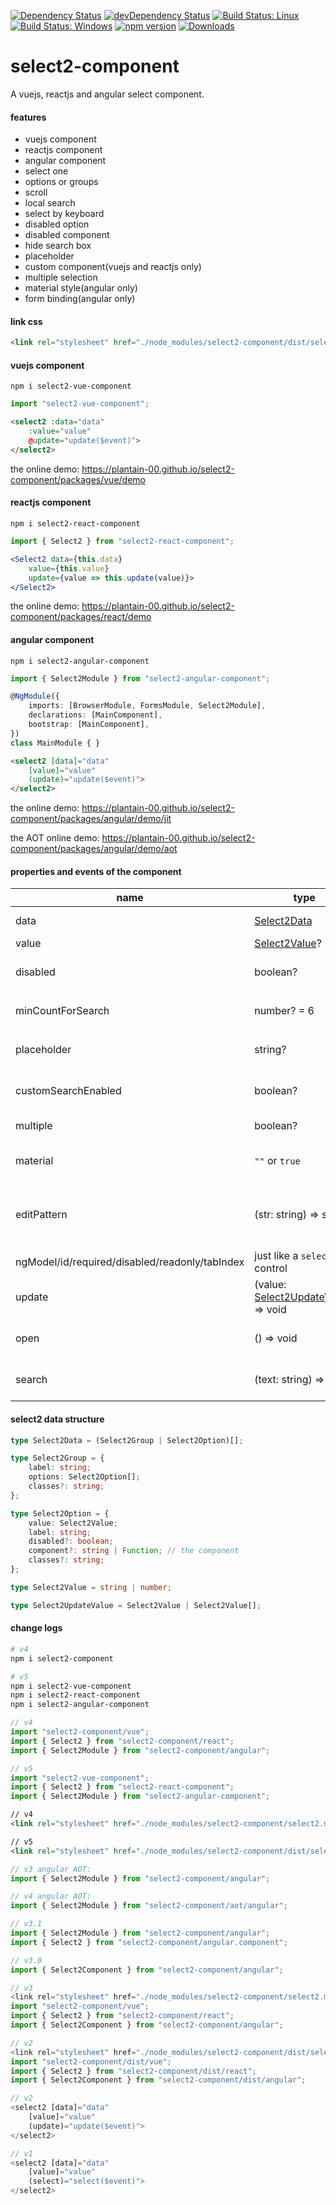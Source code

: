 [![Dependency Status](https://david-dm.org/plantain-00/select2-component.svg)](https://david-dm.org/plantain-00/select2-component)
[![devDependency Status](https://david-dm.org/plantain-00/select2-component/dev-status.svg)](https://david-dm.org/plantain-00/select2-component#info=devDependencies)
[![Build Status: Linux](https://travis-ci.org/plantain-00/select2-component.svg?branch=master)](https://travis-ci.org/plantain-00/select2-component)
[![Build Status: Windows](https://ci.appveyor.com/api/projects/status/github/plantain-00/select2-component?branch=master&svg=true)](https://ci.appveyor.com/project/plantain-00/select2-component/branch/master)
[![npm version](https://badge.fury.io/js/select2-component.svg)](https://badge.fury.io/js/select2-component)
[![Downloads](https://img.shields.io/npm/dm/select2-component.svg)](https://www.npmjs.com/package/select2-component)

# select2-component
A vuejs, reactjs and angular select component.

#### features

+ vuejs component
+ reactjs component
+ angular component
+ select one
+ options or groups
+ scroll
+ local search
+ select by keyboard
+ disabled option
+ disabled component
+ hide search box
+ placeholder
+ custom component(vuejs and reactjs only)
+ multiple selection
+ material style(angular only)
+ form binding(angular only)

#### link css

```html
<link rel="stylesheet" href="./node_modules/select2-component/dist/select2.min.css" />
```

#### vuejs component

`npm i select2-vue-component`

```ts
import "select2-vue-component";
```

```html
<select2 :data="data"
    :value="value"
    @update="update($event)">
</select2>
```

the online demo: https://plantain-00.github.io/select2-component/packages/vue/demo

#### reactjs component

`npm i select2-react-component`

```ts
import { Select2 } from "select2-react-component";
```

```jsx
<Select2 data={this.data}
    value={this.value}
    update={value => this.update(value)}>
</Select2>
```

the online demo: https://plantain-00.github.io/select2-component/packages/react/demo

#### angular component

`npm i select2-angular-component`

```ts
import { Select2Module } from "select2-angular-component";

@NgModule({
    imports: [BrowserModule, FormsModule, Select2Module],
    declarations: [MainComponent],
    bootstrap: [MainComponent],
})
class MainModule { }
```

```html
<select2 [data]="data"
    [value]="value"
    (update)="update($event)">
</select2>
```

the online demo: https://plantain-00.github.io/select2-component/packages/angular/demo/jit

the AOT online demo: https://plantain-00.github.io/select2-component/packages/angular/demo/aot

#### properties and events of the component

name | type | description
--- | --- | ---
data | [Select2Data](#select2-data-structure) | the data of the select2
value | [Select2Value](#select2-data-structure)? | initial value
disabled | boolean? | whether the component is disabled
minCountForSearch | number? = 6 | hide search box if `options.length < minCountForSearch`
placeholder | string? | the placeholder string if nothing selected
customSearchEnabled | boolean? | will trigger `search` event, and disable inside filter
multiple | boolean? | select multiple options
material | `""` or `true` | enable material style(angular only)
editPattern | (str: string) => string | use it for change the pattern of the filter search(angular only)
ngModel/id/required/disabled/readonly/tabIndex | just like a `select` control | (angular only)
update | (value: [Select2UpdateValue](#select2-data-structure)) => void | triggered when user select an option
open | () => void | triggered when user open the options
search | (text: string) => void | triggered when search text changed

#### select2 data structure

```ts
type Select2Data = (Select2Group | Select2Option)[];

type Select2Group = {
    label: string;
    options: Select2Option[];
    classes?: string;
};

type Select2Option = {
    value: Select2Value;
    label: string;
    disabled?: boolean;
    component?: string | Function; // the component
    classes?: string;
};

type Select2Value = string | number;

type Select2UpdateValue = Select2Value | Select2Value[];
```

#### change logs


```bash
# v4
npm i select2-component

# v5
npm i select2-vue-component
npm i select2-react-component
npm i select2-angular-component
```

```ts
// v4
import "select2-component/vue";
import { Select2 } from "select2-component/react";
import { Select2Module } from "select2-component/angular";

// v5
import "select2-vue-component";
import { Select2 } from "select2-react-component";
import { Select2Module } from "select2-angular-component";
```

```html
// v4
<link rel="stylesheet" href="./node_modules/select2-component/select2.min.css" />

// v5
<link rel="stylesheet" href="./node_modules/select2-component/dist/select2.min.css" />
```

```ts
// v3 angular AOT:
import { Select2Module } from "select2-component/angular";

// v4 angular AOT:
import { Select2Module } from "select2-component/aot/angular";
```

```ts
// v3.1
import { Select2Module } from "select2-component/angular";
import { Select2 } from "select2-component/angular.component";

// v3.0
import { Select2Component } from "select2-component/angular";
```

```ts
// v3
<link rel="stylesheet" href="./node_modules/select2-component/select2.min.css" />
import "select2-component/vue";
import { Select2 } from "select2-component/react";
import { Select2Component } from "select2-component/angular";

// v2
<link rel="stylesheet" href="./node_modules/select2-component/dist/select2.min.css" />
import "select2-component/dist/vue";
import { Select2 } from "select2-component/dist/react";
import { Select2Component } from "select2-component/dist/angular";
```

```js
// v2
<select2 [data]="data"
    [value]="value"
    (update)="update($event)">
</select2>

// v1
<select2 [data]="data"
    [value]="value"
    (select)="select($event)">
</select2>
```

